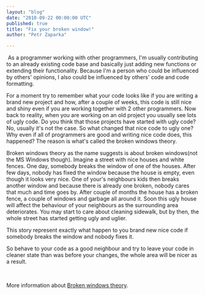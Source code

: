 ```yaml
---
layout: "blog"
date: "2010-09-22 00:00:00 UTC"
published: true
title: "Fix your broken window!"
author: "Petr Zaparka"

---
```


&nbsp;As a programmer working with other programmers, I'm usually contributing to an already existing code base and basically just adding new functions or extending their functionality. Because I'm a person who could be influenced by others' opinions, I also could be influenced by others' code and code formatting.&nbsp;

For a moment try to remember what your code looks like if you are writing a brand new project and how, after a couple of weeks, this code is still nice and shiny even if you are working together with 2 other programmers. Now back to reality, when you are working on an old project you usually see lots of ugly code. Do you think that those projects have started with ugly code? No, usually it's not the case. So what changed that nice code to ugly one? Why even if all of programmers are good and writing nice code does, this happened? The reason is what's called the broken windows theory.

Broken windows theory as the name suggests is about broken windows(not the MS Windows though). Imagine a street with nice houses and white fences. One day, somebody&nbsp;breaks&nbsp;the window of one of the houses. After few days, nobody has fixed the window because the house is empty, even though it looks very nice. One of your's neighbours kids then breaks another window and because there is already one broken, nobody cares that much and time goes by. After couple of months the house has a broken fence, a couple of windows and garbage all around it. Soon this ugly house will affect the behaviour of your neighbours as the surrounding area deteriorates. You may start to care about cleaning sidewalk, but by then, the whole street has started getting ugly and uglier.

This story represent exactly what happen to you brand new nice code if somebody breaks the window and nobody fixes it.

So behave to your code as a good neighbour and try to leave your code in cleaner state than was before your changes, the whole area will be nicer as a result.

&nbsp;

More information about [Broken windows theory](http://en.wikipedia.org/wiki/Broken_windows_theory).

&nbsp;


